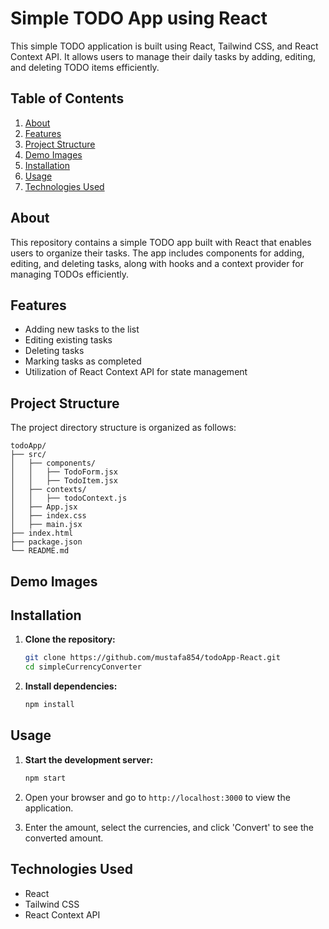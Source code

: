 # Simple TODO App using React

This simple TODO application is built using React, Tailwind CSS, and React Context API. It allows users to manage their daily tasks by adding, editing, and deleting TODO items efficiently.

## Table of Contents

1. [About](#about)
2. [Features](#features)
3. [Project Structure](#project-structure)
4. [Demo Images](#demo-images)
5. [Installation](#installation)
6. [Usage](#usage)
7. [Technologies Used](#technologies-used)

## About <a name="about"></a>

This repository contains a simple TODO app built with React that enables users to organize their tasks. The app includes components for adding, editing, and deleting tasks, along with hooks and a context provider for managing TODOs efficiently.

## Features <a name="features"></a>

- Adding new tasks to the list
- Editing existing tasks
- Deleting tasks
- Marking tasks as completed
- Utilization of React Context API for state management

## Project Structure <a name="project-structure"></a>

The project directory structure is organized as follows:

```plaintext
todoApp/
├── src/
│   ├── components/
│   │   ├── TodoForm.jsx
│   │   ├── TodoItem.jsx
│   ├── contexts/
│   │   ├── todoContext.js
│   ├── App.jsx
│   ├── index.css
│   ├── main.jsx
├── index.html
├── package.json
└── README.md
```

## Demo Images <a name="demo-images"></a>

## Installation <a name="installation"></a>

1. **Clone the repository:**

   ```bash
   git clone https://github.com/mustafa854/todoApp-React.git
   cd simpleCurrencyConverter
   ```

2. **Install dependencies:**

   ```bash
   npm install
   ```

## Usage <a name="usage"></a>

1. **Start the development server:**

   ```bash
   npm start
   ```

2. Open your browser and go to `http://localhost:3000` to view the application.
3. Enter the amount, select the currencies, and click 'Convert' to see the converted amount.

## Technologies Used <a name="technologies-used"></a>

- React
- Tailwind CSS
- React Context API
